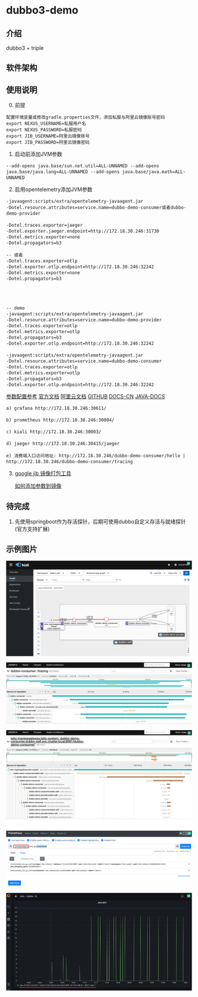 # dubbo3-demo

## 介绍
dubbo3 + triple

## 软件架构



## 使用说明
0. 前提
```
配置环境变量或修改gradle.properties文件，添加私服与阿里云镜像账号密码
export NEXUS_USERNAME=私服用户名
export NEXUS_PASSWORD=私服密码
export JIB_USERNAME=阿里云镜像账号
export JIB_PASSWORD=阿里云镜像密码
```
1. 启动前添加JVM参数
```
--add-opens java.base/sun.net.util=ALL-UNNAMED --add-opens java.base/java.lang=ALL-UNNAMED --add-opens java.base/java.math=ALL-UNNAMED
```
2. 启用opentelemetry添加JVM参数
```
-javaagent:scripts/extra/opentelemetry-javaagent.jar
-Dotel.resource.attributes=service.name=dubbo-demo-consumer或者dubbo-demo-provider

-Dotel.traces.exporter=jaeger
-Dotel.exporter.jaeger.endpoint=http://172.18.30.246:31730
-Dotel.metrics.exporter=none
-Dotel.propagators=b3

-- 或者
-Dotel.traces.exporter=otlp
-Dotel.exporter.otlp.endpoint=http://172.18.30.246:32242
-Dotel.metrics.exporter=none
-Dotel.propagators=b3




-- demo 
-javaagent:scripts/extra/opentelemetry-javaagent.jar
-Dotel.resource.attributes=service.name=dubbo-demo-provider
-Dotel.traces.exporter=otlp
-Dotel.metrics.exporter=otlp
-Dotel.propagators=b3
-Dotel.exporter.otlp.endpoint=http://172.18.30.246:32242

-javaagent:scripts/extra/opentelemetry-javaagent.jar
-Dotel.resource.attributes=service.name=dubbo-demo-consumer
-Dotel.traces.exporter=otlp
-Dotel.metrics.exporter=otlp
-Dotel.propagators=b3
-Dotel.exporter.otlp.endpoint=http://172.18.30.246:32242
```
[参数配置参考](https://github.com/open-telemetry/opentelemetry-java/blob/main/sdk-extensions/autoconfigure/README.md)
[官方文档](https://opentelemetry.io/docs/instrumentation/java/automatic/agent-config/)
[阿里云文档](https://help.aliyun.com/document_detail/413964.html)
[GITHUB](https://github.com/open-telemetry)
[DOCS-CN](https://github.com/open-telemetry/docs-cn)
[JAVA-DOCS](https://github.com/open-telemetry/opentelemetry-java-docs)


```可观测地址
a) grafana http://172.18.30.246:30611/

b) prometheus http://172.18.30.246:30004/

c) kiali http://172.18.30.246:30003/

d) jaeger http://172.18.30.246:30415/jaeger

e) 消费端入口访问地址: http://172.18.30.246/dubbo-demo-consumer/hello | http://172.18.30.246/dubbo-demo-consumer/tracing
```

3. [google jib 镜像打包工具](https://github.com/GoogleContainerTools/jib)

   [如何添加参数到镜像](https://github.com/GoogleContainerTools/jib/blob/master/docs/faq.md#how-do-i-set-parameters-for-my-image-at-runtime)

## 待完成
1. 先使用springboot作为存活探针，后期可使用dubbo自定义存活与就绪探针(官方支持扩展)

## 示例图片
![istio-dubbo](docs/images/istio-dubbo.png)

![tracing](docs/images/tracing.png)

![tracing-istio](docs/images/tracing-istio.png)

![prometheus](docs/images/prometheus.png)

![grafana](docs/images/grafana.png)